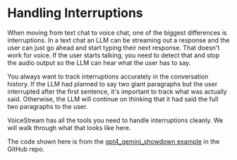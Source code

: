 # Handling Interruptions

When moving from text chat to voice chat, one of the biggest differences is interruptions.  In a text chat an LLM can
be streaming out a response and the user can just go ahead and start typing their next response.  That doesn't work for
voice.  If the user starts talking, you need to detect that and stop the audio output so the LLM can hear what the user
has to say.  

You always want to track interruptions accurately in the conversation history.  If the LLM had planned to say two giant
paragraphs but the user interrupted after the first sentence, it's important to track what was actually said.  Otherwise,
the LLM will continue on thinking that it had said the full two paragraphs to the user.

VoiceStream has all the tools you need to handle interruptions cleanly.  We will walk through what that looks like here.

The code shown here is from the [gpt4_gemini_showdown example](https://github.com/DaveDeCaprio/voice-stream/blob/main/examples/gpt4_gemini_showdown/main.py) in the GitHub repo.

## 
